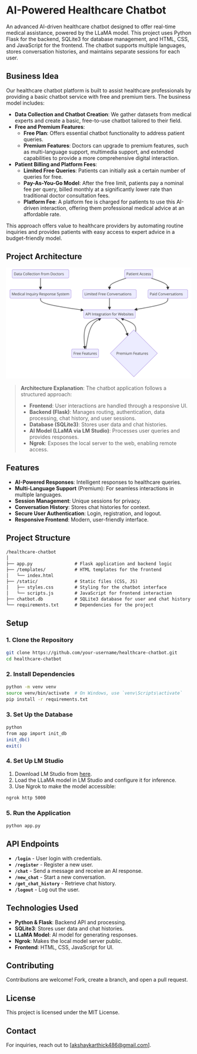 
# AI-Powered Healthcare Chatbot

An advanced AI-driven healthcare chatbot designed to offer real-time medical assistance, powered by the LLaMA model. This project uses Python Flask for the backend, SQLite3 for database management, and HTML, CSS, and JavaScript for the frontend. The chatbot supports multiple languages, stores conversation histories, and maintains separate sessions for each user.

## Business Idea

Our healthcare chatbot platform is built to assist healthcare professionals by providing a basic chatbot service with free and premium tiers. The business model includes:

- **Data Collection and Chatbot Creation**: We gather datasets from medical experts and create a basic, free-to-use chatbot tailored to their field.
- **Free and Premium Features**:
  - **Free Plan**: Offers essential chatbot functionality to address patient queries.
  - **Premium Features**: Doctors can upgrade to premium features, such as multi-language support, multimedia support, and extended capabilities to provide a more comprehensive digital interaction.
- **Patient Billing and Platform Fees**:
  - **Limited Free Queries**: Patients can initially ask a certain number of queries for free.
  - **Pay-As-You-Go Model**: After the free limit, patients pay a nominal fee per query, billed monthly at a significantly lower rate than traditional doctor consultation fees.
  - **Platform Fee**: A platform fee is charged for patients to use this AI-driven interaction, offering them professional medical advice at an affordable rate.

This approach offers value to healthcare providers by automating routine inquiries and provides patients with easy access to expert advice in a budget-friendly model.

## Project Architecture

![Architecture Diagram](images/architecture.png)

> **Architecture Explanation**: The chatbot application follows a structured approach:
> - **Frontend**: User interactions are handled through a responsive UI.
> - **Backend (Flask)**: Manages routing, authentication, data processing, chat history, and user sessions.
> - **Database (SQLite3)**: Stores user data and chat histories.
> - **AI Model (LLaMA via LM Studio)**: Processes user queries and provides responses.
> - **Ngrok**: Exposes the local server to the web, enabling remote access.

## Features

- **AI-Powered Responses**: Intelligent responses to healthcare queries.
- **Multi-Language Support** (Premium): For seamless interactions in multiple languages.
- **Session Management**: Unique sessions for privacy.
- **Conversation History**: Stores chat histories for context.
- **Secure User Authentication**: Login, registration, and logout.
- **Responsive Frontend**: Modern, user-friendly interface.

## Project Structure

```plaintext
/healthcare-chatbot
│
├── app.py                # Flask application and backend logic
├── /templates/           # HTML templates for the frontend
│   └── index.html
├── /static/              # Static files (CSS, JS)
│   ├── styles.css        # Styling for the chatbot interface
│   └── scripts.js        # JavaScript for frontend interaction
├── chatbot.db            # SQLite3 database for user and chat history
└── requirements.txt      # Dependencies for the project
```

## Setup

### 1. Clone the Repository

```bash
git clone https://github.com/your-username/healthcare-chatbot.git
cd healthcare-chatbot
```

### 2. Install Dependencies

```bash
python -m venv venv
source venv/bin/activate  # On Windows, use `venv\Scripts\activate`
pip install -r requirements.txt
```

### 3. Set Up the Database

```bash
python
from app import init_db
init_db()
exit()
```

### 4. Set Up LM Studio

1. Download LM Studio from [here](https://www.lmstudio.com/).
2. Load the LLaMA model in LM Studio and configure it for inference.
3. Use Ngrok to make the model accessible:

```bash
ngrok http 5000
```

### 5. Run the Application

```bash
python app.py
```

## API Endpoints

- **`/login`** - User login with credentials.
- **`/register`** - Register a new user.
- **`/chat`** - Send a message and receive an AI response.
- **`/new_chat`** - Start a new conversation.
- **`/get_chat_history`** - Retrieve chat history.
- **`/logout`** - Log out the user.

## Technologies Used

- **Python & Flask**: Backend API and processing.
- **SQLite3**: Stores user data and chat histories.
- **LLaMA Model**: AI model for generating responses.
- **Ngrok**: Makes the local model server public.
- **Frontend**: HTML, CSS, JavaScript for UI.

## Contributing

Contributions are welcome! Fork, create a branch, and open a pull request.

## License

This project is licensed under the MIT License.

## Contact

For inquiries, reach out to [akshaykarthick486@gmail.com].
